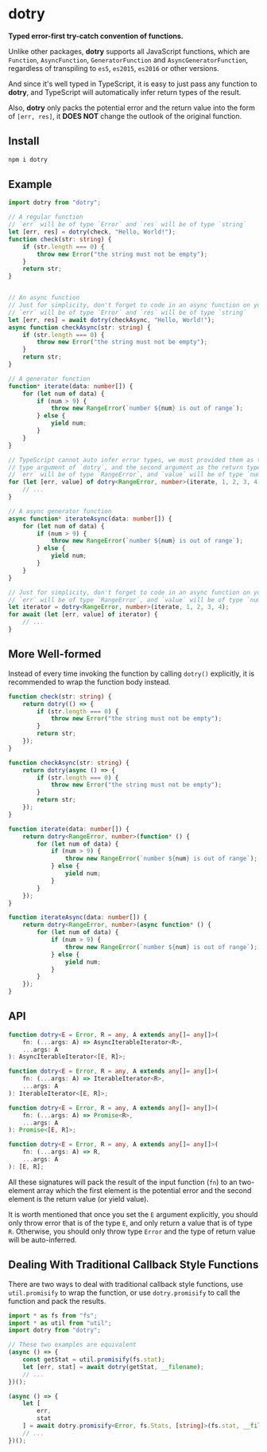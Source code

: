 # dotry

**Typed error-first try-catch convention of functions.**

Unlike other packages, **dotry** supports all JavaScript functions, which are
`Function`, `AsyncFunction`, `GeneratorFunction` and `AsyncGeneratorFunction`,
regardless of transpiling to `es5`, `es2015`, `es2016` or other versions.

And since it's well typed in TypeScript, it is easy to just pass any function
to **dotry**, and TypeScript will automatically infer return types of the result.

Also, **dotry** only packs the potential error and the return value into the
form of `[err, res]`, it **DOES NOT** change the outlook of the original
function.

## Install

```sh
npm i dotry
```

## Example

```typescript
import dotry from "dotry";

// A regular function
// `err` will be of type `Error` and `res` will be of type `string`
let [err, res] = dotry(check, "Hello, World!");
function check(str: string) {
    if (str.length === 0) {
        throw new Error("the string must not be empty");
    }
    return str;
}


// An async function
// Just for simplicity, don't forget to code in an async function on your own.
// `err` will be of type `Error` and `res` will be of type `string`
let [err, res] = await dotry(checkAsync, "Hello, World!");
async function checkAsync(str: string) {
    if (str.length === 0) {
        throw new Error("the string must not be empty");
    }
    return str;
}

// A generator function
function* iterate(data: number[]) {
    for (let num of data) {
        if (num > 9) {
            throw new RangeError(`number ${num} is out of range`);
        } else {
            yield num;
        }
    }
}

// TypeScript cannot auto infer error types, we must provided them as the first
// type argument of `dotry`, and the second argument as the return type.
// `err` will be of type `RangeError`, and `value` will be of type `number`.
for (let [err, value] of dotry<RangeError, number>(iterate, 1, 2, 3, 4)) {
    // ...
}

// A async generator function
async function* iterateAsync(data: number[]) {
    for (let num of data) {
        if (num > 9) {
            throw new RangeError(`number ${num} is out of range`);
        } else {
            yield num;
        }
    }
}

// Just for simplicity, don't forget to code in an async function on your own.
// `err` will be of type `RangeError`, and `value` will be of type `number`.
let iterator = dotry<RangeError, number>(iterate, 1, 2, 3, 4);
for await (let [err, value] of iterator) {
    // ...
}
```

## More Well-formed

Instead of every time invoking the function by calling `dotry()`
explicitly, it is recommended to wrap the function body instead.

```typescript
function check(str: string) {
    return dotry(() => {
        if (str.length === 0) {
            throw new Error("the string must not be empty");
        }
        return str;
    });
}

function checkAsync(str: string) {
    return dotry(async () => {
        if (str.length === 0) {
            throw new Error("the string must not be empty");
        }
        return str;
    });
}

function iterate(data: number[]) {
    return dotry<RangeError, number>(function* () {
        for (let num of data) {
            if (num > 9) {
                throw new RangeError(`number ${num} is out of range`);
            } else {
                yield num;
            }
        }
    });
}

function iterateAsync(data: number[]) {
    return dotry<RangeError, number>(async function* () {
        for (let num of data) {
            if (num > 9) {
                throw new RangeError(`number ${num} is out of range`);
            } else {
                yield num;
            }
        }
    });
}
```

## API

```typescript
function dotry<E = Error, R = any, A extends any[]= any[]>(
    fn: (...args: A) => AsyncIterableIterator<R>,
    ...args: A
): AsyncIterableIterator<[E, R]>;

function dotry<E = Error, R = any, A extends any[]= any[]>(
    fn: (...args: A) => IterableIterator<R>,
    ...args: A
): IterableIterator<[E, R]>;

function dotry<E = Error, R = any, A extends any[]= any[]>(
    fn: (...args: A) => Promise<R>,
    ...args: A
): Promise<[E, R]>;

function dotry<E = Error, R = any, A extends any[]= any[]>(
    fn: (...args: A) => R,
    ...args: A
): [E, R];
```

All these signatures will pack the result of the input function (`fn`) to an
two-element array which the first element is the potential error and the second
element is the return value (or yield value).

It is worth mentioned that once you set the `E` argument explicitly, you should
only throw error that is of the type `E`, and only return a value that is of
type `R`. Otherwise, you should only throw type `Error` and the type of return
value will be auto-inferred.

## Dealing With Traditional Callback Style Functions

There are two ways to deal with traditional callback style functions, use
`util.promisify` to wrap the function, or use `dotry.promisify` to call the
function and pack the results.

```typescript
import * as fs from "fs";
import * as util from "util";
import dotry from "dotry";

// These two examples are equivalent 
(async () => {
    const getStat = util.promisify(fs.stat);
    let [err, stat] = await dotry(getStat, __filename);
    // ...
})();

(async () => {
    let [
        err,
        stat
    ] = await dotry.promisify<Error, fs.Stats, [string]>(fs.stat, __filename);
    // ...
})();
```